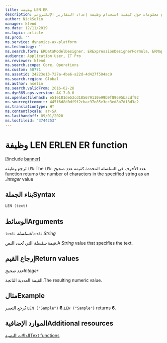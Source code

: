 ```yaml
---
title: وظيفة LEN ER
description: يوفر هذا الموضوع معلومات حول كيفية استخدام وظيفة إعداد التقارير الإلكتروني LEN (ER).
author: NickSelin
manager: kfend
ms.date: 12/11/2019
ms.topic: article
ms.prod: ''
ms.service: dynamics-ax-platform
ms.technology: ''
ms.search.form: ERDataModelDesigner, ERExpressionDesignerFormula, ERMappedFormatDesigner, ERModelMappingDesigner
audience: Application User, IT Pro
ms.reviewer: kfend
ms.search.scope: Core, Operations
ms.custom: 58771
ms.assetid: 24223e13-727a-4be6-a22d-4d427f504ac9
ms.search.region: Global
ms.author: nselin
ms.search.validFrom: 2016-02-28
ms.dyn365.ops.version: AX 7.0.0
ms.openlocfilehash: e51e181de53cd185679110e99b9f89695bacdf92
ms.sourcegitcommit: 445f6d8d0df9f2cbac97e85e3ec3ed8b7d18d3a2
ms.translationtype: HT
ms.contentlocale: ar-SA
ms.lasthandoff: 09/01/2020
ms.locfileid: "3744253"
---
```

# <a name="len-er-function"></a><span data-ttu-id="e0cf1-103">وظيفة LEN ER</span><span class="sxs-lookup"><span data-stu-id="e0cf1-103">LEN ER function</span></span>

[!include [banner](../includes/banner.md)]

<span data-ttu-id="e0cf1-104">تُرجع وظيفة `LEN` عدد الأحرف في السلسلة المحددة كقيمة *‏‫عدد صحيح* .</span><span class="sxs-lookup"><span data-stu-id="e0cf1-104">The `LEN` function returns the number of characters in the specified string as an *Integer* value.</span></span>

## <a name="syntax"></a><span data-ttu-id="e0cf1-105">بناء الجملة</span><span class="sxs-lookup"><span data-stu-id="e0cf1-105">Syntax</span></span>

```vb
LEN (text)
```

## <a name="arguments"></a><span data-ttu-id="e0cf1-106">الوسائط</span><span class="sxs-lookup"><span data-stu-id="e0cf1-106">Arguments</span></span>

<span data-ttu-id="e0cf1-107">`text`: *السلسلة*</span><span class="sxs-lookup"><span data-stu-id="e0cf1-107">`text`: *String*</span></span>

<span data-ttu-id="e0cf1-108">قيمة *سلسلة* التي تُحدد النص.</span><span class="sxs-lookup"><span data-stu-id="e0cf1-108">A *String* value that specifies the text.</span></span>

## <a name="return-values"></a><span data-ttu-id="e0cf1-109">إرجاع القيم</span><span class="sxs-lookup"><span data-stu-id="e0cf1-109">Return values</span></span>

<span data-ttu-id="e0cf1-110">*عدد صحيح*</span><span class="sxs-lookup"><span data-stu-id="e0cf1-110">*Integer*</span></span>

<span data-ttu-id="e0cf1-111">القيمة العددية الناتجة.</span><span class="sxs-lookup"><span data-stu-id="e0cf1-111">The resulting numeric value.</span></span>

## <a name="example"></a><span data-ttu-id="e0cf1-112">مثال</span><span class="sxs-lookup"><span data-stu-id="e0cf1-112">Example</span></span>

<span data-ttu-id="e0cf1-113">يُرجع التعبير `LEN ("Sample")` **6**.</span><span class="sxs-lookup"><span data-stu-id="e0cf1-113">`LEN ("Sample")` returns **6**.</span></span>

## <a name="additional-resources"></a><span data-ttu-id="e0cf1-114">الموارد الإضافية</span><span class="sxs-lookup"><span data-stu-id="e0cf1-114">Additional resources</span></span>

[<span data-ttu-id="e0cf1-115">الدالات النصية</span><span class="sxs-lookup"><span data-stu-id="e0cf1-115">Text functions</span></span>](er-functions-category-text.md)
